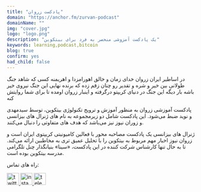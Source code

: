 ```yaml
---
title: "پادکست زروان"
domain: "https://anchor.fm/zurvan-podcast"
domainName: ""
img: "cover.jpg"
logo: "logo.png"
description: "یک پادکست آمزوشی منحصر به فرد برای بیتکوین"
keywords: learning,podcast,bitcoin
blog: true
confirm: yes
had_child: false
---
```


در اساطیر ایران زروان خدای زمان و خالق اهورامزدا و اهریمنه
کسی که شاهد جنگ طولانی بین خیر و شره و تقدیر رو چنان زقم زده که برنده نهایی این جنگ نیروی خیر باشه
بار دیگه این جنگ در دنیای کریپتو درگرفته و اینبار زروان اومده تا برای شما روایتش کنه

پادکست آموزشی زروان به منظور آموزش و ترویج تکنولوژی بیتکوین، توسط سیدمهدی و نوید ضبط می‌شود. این پادکست شامل دو زیرمجموعه به نام های ژنرال های بیزانسی و زوران نیوز نیز می‌باشد که هدف های متفاوتی را دنبال می‌کنند.

ژنرال های بیزانسی یک پادکست مصاحبه محور با فعالین کامیونیتی کریپتوی ایران است و زروان نیوز اخبار مهم مربوط به بیتکوین را با تحلیل عمیق تری به مخاطبین ارائه می‌کند. تا به حال تنها کارشناس شرکت کننده در این پادکست، «سینا» بنیانگذار چنل تلگرامی مدرسه بیتکوین بوده است.

<section id="project-contact-sectiton">
<p id="project-contacts-title">
راه های تماس:
</p>
<p id="project-socialnetworks">
    <a target="_blank"  href="https://twitter.com/sedmedi">
    <img loading="lazy" alt="twitter icon" width="32" height="32" class="project-socialnetwork-icon" src="https://cdn.exclaimer.com/Handbook%20Images/twitter-icon_32x32.png"/>
    </a>
    <a target="_blank"  href="https://www.instagram.com/zurvan_podcast/">
    <img loading="lazy" alt="instagram icon" width="32" height="32" class="project-socialnetwork-icon" src="https://icons.iconarchive.com/icons/uiconstock/socialmedia/32/Instagram-icon.png"/>
    </a>
      <a target="_blank"  href="https://t.me/Zurvan_podcast">
    <img loading="lazy" alt="telegram icon" width="32" height="32" class="project-socialnetwork-icon" src="https://icons.iconarchive.com/icons/papirus-team/papirus-apps/32/telegram-icon.png"/>
    </a>
</p>
</sectiton>
